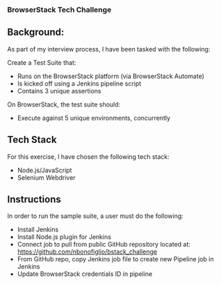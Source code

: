 ### BrowserStack Tech Challenge ###

## Background: ##

As part of my interview process, I have been tasked with the following:

Create a Test Suite that:
- Runs on the BrowserStack platform (via BrowserStack Automate)
- Is kicked off using a Jenkins pipeline script
- Contains 3 unique assertions

On BrowserStack, the test suite should:
- Execute against 5 unique environments, concurrently

## Tech Stack ##

For this exercise, I have chosen the following tech stack:
- Node.js/JavaScript
- Selenium Webdriver

## Instructions ##

In order to run the sample suite, a user must do the following:
- Install Jenkins
- Install Node.js plugin for Jenkins
- Connect job to pull from public GitHub repository located at: https://github.com/nbonofiglio/bstack_challenge
- From GitHub repo, copy Jenkins job file to create new Pipeline job in Jenkins
- Update BrowserStack credentials ID in pipeline